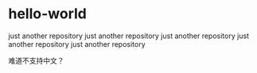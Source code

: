 # hello-world
just another repository
just another repository
just another repository
just another repository
just another repository

难道不支持中文？
